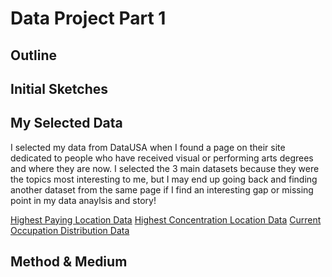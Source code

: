 # Data Project Part 1

## Outline

## Initial Sketches



## My Selected Data

I selected my data from DataUSA when I found a page on their site dedicated to people who have received visual or performing arts degrees and where they are now. I selected the 3 main datasets because they were the topics most interesting to me, but I may end up going back and finding another dataset from the same page if I find an interesting gap or missing point in my data anaylsis and story!

[Highest Paying Location Data](/HighestPaying_Locations.csv)
[Highest Concentration Location Data](/SpecialtyLocation_Data.csv)
[Current Occupation Distribution Data](/CurrentOccupations.csv)


## Method & Medium

